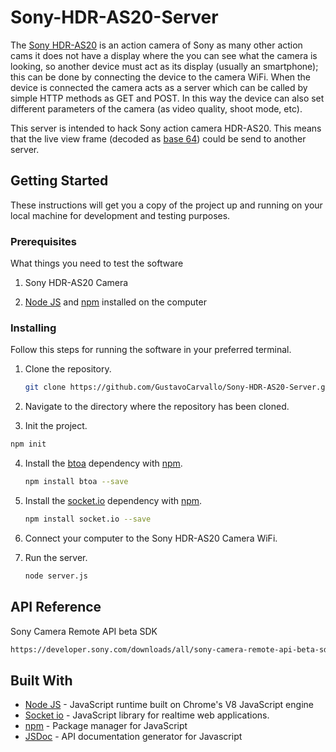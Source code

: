 # Sony-HDR-AS20-Server

The [Sony HDR-AS20](http://www.sony.com.ar/electronics/videocamaras-actioncam/hdr-as20) is an action camera of Sony as many other action cams it
does not have a display where the you can see what the camera is looking, so
another device must act as its display (usually an smartphone); this can be done
by connecting the device to the camera WiFi.
When the device is connected the camera acts as a server which can be called by
simple HTTP methods as GET and POST. In this way the device can also set different
parameters of the camera (as video quality, shoot mode, etc).  

This server is intended to hack Sony action camera HDR-AS20. This means that
the live view frame (decoded as [base 64](https://es.wikipedia.org/wiki/Base64)) could be send to another server.

## Getting Started

These instructions will get you a copy of the project up and running on your local machine for development and testing purposes.

### Prerequisites

What things you need to test the software

1. Sony HDR-AS20 Camera

2. [Node JS](https://nodejs.org/en/) and [npm](https://www.npmjs.com/) installed on the computer


### Installing

Follow this steps for running the software in your preferred terminal.

1. Clone the repository.

	``` bash
	git clone https://github.com/GustavoCarvallo/Sony-HDR-AS20-Server.git
	```

2.	Navigate to the directory where the repository has been cloned.

3.	Init the project.

``` bash
npm init
```

4.	Install the [btoa](https://www.npmjs.com/package/btoa) dependency with [npm](https://www.npmjs.com/).

	``` bash
	npm install btoa --save
	```		

5.	Install the [socket.io](https://www.npmjs.com/package/socket.io) dependency with [npm](https://www.npmjs.com/).

	``` bash
	npm install socket.io --save
	```

6.	Connect your computer to the Sony HDR-AS20 Camera WiFi.

7.	Run the server.
	``` bash
	node server.js
	```		

## API Reference

Sony Camera Remote API beta SDK

```html
https://developer.sony.com/downloads/all/sony-camera-remote-api-beta-sdk/
```

## Built With

* [Node JS](https://nodejs.org/en/) - JavaScript runtime built on Chrome's V8 JavaScript engine
* [Socket io](https://socket.io/) - JavaScript library for realtime web applications.
* [npm](https://www.npmjs.com/) - Package manager for JavaScript
* [JSDoc](http://usejsdoc.org/index.html) - API documentation generator for Javascript
